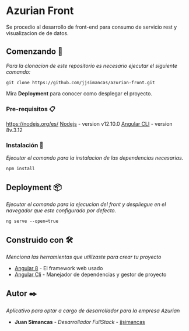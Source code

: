 # Azurian Front

Se procedio al desarrollo de front-end para consumo de servicio rest y visualizacion de de datos.

## Comenzando 🚀

_Para la clonacion de este repositorio es necesario ejecutar el siguiente comando:_

```
git clone https://github.com/jjsimancas/azurian-front.git
```

Mira **Deployment** para conocer como desplegar el proyecto.


### Pre-requisitos 📋

https://nodejs.org/es/
[Nodejs](https://nodejs.org/es/) - version v12.10.0
[Angular CLI](https://cli.angular.io/) - version 8v.3.12


### Instalación 🔧

_Ejecutar el comando para la instalacion de las dependencias necesarias._

```
npm install
```


## Deployment 📦

_Ejecutar el comando para la ejecucion del front y despliegue en el navegador que este configurado por defecto._

```
ng serve --open=true
```

## Construido con 🛠️

_Menciona las herramientas que utilizaste para crear tu proyecto_

* [Angular 8](https://angular.io/) - El framework web usado
* [Angular Cli](https://cli.angular.io/) - Manejador de dependencias y gestor de proyecto


## Autor ✒️

_Aplicativo para optar a cargo de desarrollador para la empresa Azurian_

* **Juan Simancas** - *Desarrollador FullStack* - [jjsimancas](https://github.com/jjsimancas)
